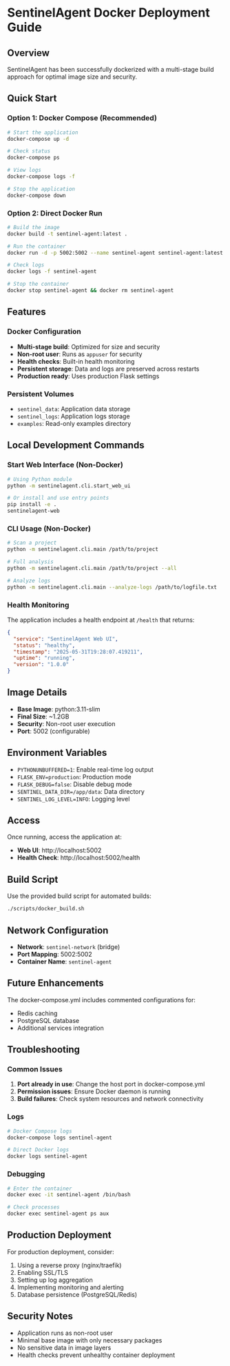 # SentinelAgent Docker Deployment Guide

## Overview
SentinelAgent has been successfully dockerized with a multi-stage build approach for optimal image size and security.

## Quick Start

### Option 1: Docker Compose (Recommended)
```bash
# Start the application
docker-compose up -d

# Check status
docker-compose ps

# View logs
docker-compose logs -f

# Stop the application
docker-compose down
```

### Option 2: Direct Docker Run
```bash
# Build the image
docker build -t sentinel-agent:latest .

# Run the container
docker run -d -p 5002:5002 --name sentinel-agent sentinel-agent:latest

# Check logs
docker logs -f sentinel-agent

# Stop the container
docker stop sentinel-agent && docker rm sentinel-agent
```

## Features

### Docker Configuration
- **Multi-stage build**: Optimized for size and security
- **Non-root user**: Runs as `appuser` for security
- **Health checks**: Built-in health monitoring
- **Persistent storage**: Data and logs are preserved across restarts
- **Production ready**: Uses production Flask settings

### Persistent Volumes
- `sentinel_data`: Application data storage
- `sentinel_logs`: Application logs storage
- `examples`: Read-only examples directory

## Local Development Commands

### Start Web Interface (Non-Docker)
```bash
# Using Python module
python -m sentinelagent.cli.start_web_ui

# Or install and use entry points
pip install -e .
sentinelagent-web
```

### CLI Usage (Non-Docker)
```bash
# Scan a project
python -m sentinelagent.cli.main /path/to/project

# Full analysis
python -m sentinelagent.cli.main /path/to/project --all

# Analyze logs
python -m sentinelagent.cli.main --analyze-logs /path/to/logfile.txt
```

### Health Monitoring
The application includes a health endpoint at `/health` that returns:
```json
{
  "service": "SentinelAgent Web UI",
  "status": "healthy",
  "timestamp": "2025-05-31T19:28:07.419211",
  "uptime": "running",
  "version": "1.0.0"
}
```

## Image Details
- **Base Image**: python:3.11-slim
- **Final Size**: ~1.2GB
- **Security**: Non-root user execution
- **Port**: 5002 (configurable)

## Environment Variables
- `PYTHONUNBUFFERED=1`: Enable real-time log output
- `FLASK_ENV=production`: Production mode
- `FLASK_DEBUG=false`: Disable debug mode
- `SENTINEL_DATA_DIR=/app/data`: Data directory
- `SENTINEL_LOG_LEVEL=INFO`: Logging level

## Access
Once running, access the application at:
- **Web UI**: http://localhost:5002
- **Health Check**: http://localhost:5002/health

## Build Script
Use the provided build script for automated builds:
```bash
./scripts/docker_build.sh
```

## Network Configuration
- **Network**: `sentinel-network` (bridge)
- **Port Mapping**: 5002:5002
- **Container Name**: `sentinel-agent`

## Future Enhancements
The docker-compose.yml includes commented configurations for:
- Redis caching
- PostgreSQL database
- Additional services integration

## Troubleshooting

### Common Issues
1. **Port already in use**: Change the host port in docker-compose.yml
2. **Permission issues**: Ensure Docker daemon is running
3. **Build failures**: Check system resources and network connectivity

### Logs
```bash
# Docker Compose logs
docker-compose logs sentinel-agent

# Direct Docker logs
docker logs sentinel-agent
```

### Debugging
```bash
# Enter the container
docker exec -it sentinel-agent /bin/bash

# Check processes
docker exec sentinel-agent ps aux
```

## Production Deployment

For production deployment, consider:
1. Using a reverse proxy (nginx/traefik)
2. Enabling SSL/TLS
3. Setting up log aggregation
4. Implementing monitoring and alerting
5. Database persistence (PostgreSQL/Redis)

## Security Notes
- Application runs as non-root user
- Minimal base image with only necessary packages
- No sensitive data in image layers
- Health checks prevent unhealthy container deployment
